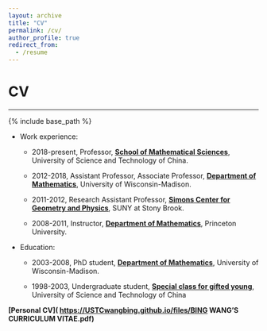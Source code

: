 ```yaml
---
layout: archive
title: "CV"
permalink: /cv/
author_profile: true
redirect_from:
  - /resume
---
```



# CV

---

{% include base_path %}


- Work experience:
   - 2018-present, Professor, **[School of Mathematical Sciences](https://math.ustc.edu.cn/new/main.psp)**, University of Science and Technology of China.

   - 2012-2018, Assistant Professor, Associate Professor, **[Department of Mathematics](https://math.ustc.edu.cn/new/main.psp)**, University of Wisconsin-Madison.
     
   - 2011-2012, Research Assistant Professor, **[Simons Center for Geometry and Physics](https://scgp.stonybrook.edu/)**, SUNY at Stony Brook.
     
   - 2008-2011, Instructor, **[Department of Mathematics](https://www.math.princeton.edu/)**, Princeton University.
    
- Education:
   - 2003-2008, PhD student, **[Department of Mathematics](https://math.ustc.edu.cn/new/main.psp)**, University of Wisconsin-Madison.
     
   - 1998-2003, Undergraduate student, **[Special class for gifted young](https://scgy.ustc.edu.cn/)**, University of Science and Technology of China

**[Personal CV]( https://USTCwangbing.github.io/files/BING WANG’S CURRICULUM VITAE.pdf)**


